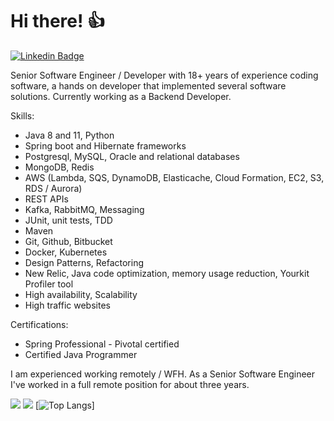 # Hi there! :+1:

[![Linkedin Badge](https://img.shields.io/badge/-LinkedIn-blue?style=flat-square&logo=Linkedin&logoColor=white&link=https://www.linkedin.com/in/rkaraujo)](https://www.linkedin.com/in/rkaraujo)

Senior Software Engineer / Developer with 18+ years of experience coding software, a hands on developer that implemented several software solutions. Currently working as a Backend Developer.

Skills:
* Java 8 and 11, Python
* Spring boot and Hibernate frameworks
* Postgresql, MySQL, Oracle and relational databases
* MongoDB, Redis
* AWS (Lambda, SQS, DynamoDB, Elasticache, Cloud Formation, EC2, S3, RDS / Aurora)
* REST APIs
* Kafka, RabbitMQ, Messaging
* JUnit, unit tests, TDD
* Maven
* Git, Github, Bitbucket
* Docker, Kubernetes
* Design Patterns, Refactoring
* New Relic, Java code optimization, memory usage reduction, Yourkit Profiler tool
* High availability, Scalability
* High traffic websites

Certifications:
* Spring Professional - Pivotal certified
* Certified Java Programmer

I am experienced working remotely / WFH. As a Senior Software Engineer I've worked in a full remote position for about three years.

![](https://github-profile-summary-cards.vercel.app/api/cards/profile-details?username=rkaraujo&theme=vue)
![](https://github-profile-summary-cards.vercel.app/api/cards/repos-per-language?username=rkaraujo&theme=vue)
[![Top Langs](https://github-readme-stats.vercel.app/api/top-langs/?username=rkaraujo&layout=compact)]

<!--
**rkaraujo/rkaraujo** is a ✨ _special_ ✨ repository because its `README.md` (this file) appears on your GitHub profile.

Here are some ideas to get you started:

- 🔭 I’m currently working on ...
- 🌱 I’m currently learning ...
- 👯 I’m looking to collaborate on ...
- 🤔 I’m looking for help with ...
- 💬 Ask me about ...
- 📫 How to reach me: ...
- 😄 Pronouns: ...
- ⚡ Fun fact: ...
-->
